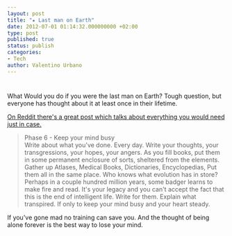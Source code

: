 ```yaml
---
layout: post
title: "★ Last man on Earth"
date: 2012-07-01 01:14:32.000000000 +02:00
type: post
published: true
status: publish
categories:
- Tech
author: Valentino Urbano 
---
```


# 

What Would you do if you were the last man on Earth? Tough question, but everyone has thought about it at least once in their lifetime.

[On Reddit there's a great post which talks about everything you would need just in case.][0]

> Phase 6 - Keep your mind busy  
> Write about what you've done. Every day. Write your thoughts, your transgressions, your hopes, your angers. As you fill books, put them in some permanent enclosure of sorts, sheltered from the elements.  
> Gather up Atlases, Medical Books, Dictionaries, Encyclopedias, Put them all in the same place. Who knows what evolution has in store? Perhaps in a couple hundred million years, some badger learns to make fire and read. It's your legacy and you can't accept the fact that this is the end of intelligent life. Write for them. Explain what transpired. If only to keep your mind busy and your heart steady.

If you've gone mad no training can save you. And the thought of being alone forever is the best way to lose your mind.



[0]: http://www.reddit.com/r/AskReddit/comments/b7zny/if_you_became_the_last_person_on_earth_what_would/c0lf7ed